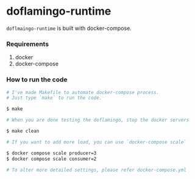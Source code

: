 # doflamingo-runtime

`doflmaingo-runtime` is built with docker-compose.

### Requirements

1. docker
1. docker-compose

### How to run the code

```sh
# I've made Makefile to automate docker-compose process.
# Just type `make` to run the code.

$ make

# When you are done testing the doflamingo, stop the docker servers

$ make clean

# If you want to add more load, you can use `docker-compose scale`

$ docker compose scale producer=3
$ docker compose scale consumer=2

# To alter more detailed settings, please refer docker-compose.yml
```
